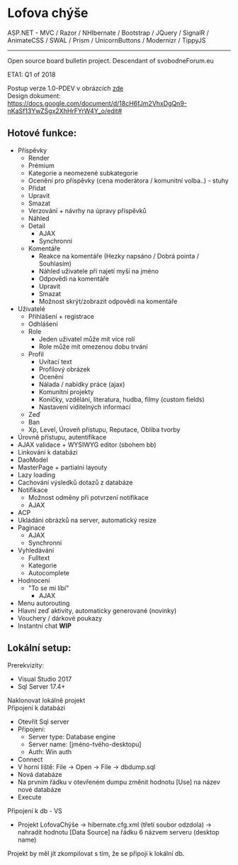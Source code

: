 # Lofova chýše

ASP.NET - MVC / Razor / NHIbernate / Bootstrap / JQuery / SignalR / AnimateCSS / SWAL / Prism / UnicornButtons / Modernizr / TippyJS
<hr></hr>
Open source board bulletin project. Descendant of svobodneForum.eu

ETA1: Q1 of 2018

Postup verze 1.0-PDEV v obrázcích [zde](https://github.com/lofcz/LofovaChyse/wiki/1.0-P-DEV)  
Design dokument: https://docs.google.com/document/d/18cH6fJm2VhxDgQn9-nKaSf13YwZSgx2XhHrFYrW4Y_o/edit#

## Hotové funkce:
- Příspěvky
  - Render
  - Prémium
  - Kategorie a neomezené subkategorie
  - Ocenění pro příspěvky (cena moderátora / komunitní volba..) - stuhy
  - Přidat
  - Upravit
  - Smazat
  - Verzování + návrhy na úpravy příspěvků
  - Náhled
  - Detail
    - AJAX
    - Synchronní
  - Komentáře
    - Reakce na komentáře (Hezky napsáno / Dobrá pointa / Souhlasím) 
    - Náhled uživatele při najetí myší na jméno
    - Odpovědi na komentáře
    - Upravit
    - Smazat
    - Možnost skrýt/zobrazit odpovědi na komentáře
- Uživatelé
  - Přihlášení + registrace
  - Odhlášení
  - Role
    - Jeden uživatel může mít více rolí
    - Role může mít omezenou dobu trvání
  - Profil
    - Uvítací text
    - Profilový obrázek
    - Ocenění
    - Nálada / nabídky práce (ajax)
    - Komunitní projekty
    - Koníčky, vzdělání, literatura, hudba, filmy (custom fields)
    - Nastavení viditelných informací
  - Zeď
  - Ban
  - Xp, Level, Úroveň přístupu, Reputace, Obliba tvorby
- Úrovně přístupu, autentifikace
- AJAX validace + WYSIWYG editor (sbohem bb)
- Linkování k databázi
- DaoModel
- MasterPage + partialní layouty
- Lazy loading
- Cachování výsledků dotazů z databáze
- Notifikace
  - Možnost odměny při potvrzení notifikace
  - AJAX
- ACP
- Ukládání obrázků na server, automatický resize 
- Paginace
  - AJAX
  - Synchronní
- Vyhledávání
  - Fulltext
  - Kategorie
  - Autocomplete
- Hodnocení
  - "To se mi líbí"
    - AJAX
- Menu autorouting
- Hlavní zeď aktivity, automaticky generované (novinky)
- Vouchery / dárkové poukazy
- Instantní chat **WIP**

## Lokální setup: 
Prerekvizity:
  - Visual Studio 2017
  - Sql Server 17.4+
  
Naklonovat lokálně projekt  
Připojení k databázi
  - Otevřít Sql server  
  - Připojení:  
    - Server type: Database engine  
    - Server name: [jméno-tvého-desktopu]  
    - Auth: Win auth  
  - Connect  
  - V horní liště: File -> Open -> File -> dbdump.sql  
  - Nová databáze
  - Na prvním řádku v otevřeném dumpu změnit hodnotu [Use] na název nové databáze
  - Execute
  
Připojení k db - VS  
  - Projekt LofovaChýše -> hibernate.cfg.xml (třetí soubor odzdola) -> nahradit hodnotu [Data Source] na řádku 6 názvem serveru (desktop name)

Projekt by měl jít zkompilovat s tím, že se připojí k lokální db.
